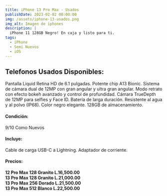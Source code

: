 ```yaml
---
title: iPhone 13 Pro Max - Usados
publishDate: 2023-02-02 00:00:00
img: /assets/iphone-13-usados.png
img_alt: Imagen de iphones
description: |
  iPhone 11 128GB Negro! En caja y listo para ti.
tags:
  - iPhone
  - Semi Nuevos
  - iOS
---
```


## Telefonos Usados Disponibles:

Pantalla Liquid Retina HD de 6.1 pulgadas.
Potente chip A13 Bionic.
Sistema de cámara dual de 12MP con gran angular y ultra gran angular.
Modo retrato con efecto bokeh avanzado y control de profundidad.
Cámara TrueDepth de 12MP para selfies y Face ID.
Batería de larga duración.
Resistente al agua y al polvo (IP68).
Color negro elegante.
128GB de almacenamiento.

#### Condición:
9/10
Como Nuevos

#### Incluye:
Cable de carga USB-C a Lightning.
Adaptador de corriente.

#### Precios:
**12 Pro Max 128 Granito L.16,500.00**<br />
**13 Pro Max 128 Granito L.21,000.00**<br />
**13 Pro Max 256 Dorado L.21,500.00**<br />
**13 Pro Max 512 Blanco L.22,500.00**<br />